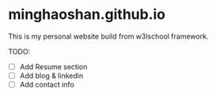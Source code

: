 # minghaoshan.github.io
This is my personal website build from w3lschool framework.


TODO:  
- [ ] Add Resume section
- [ ] Add blog & linkedin
- [ ] Add contact info
